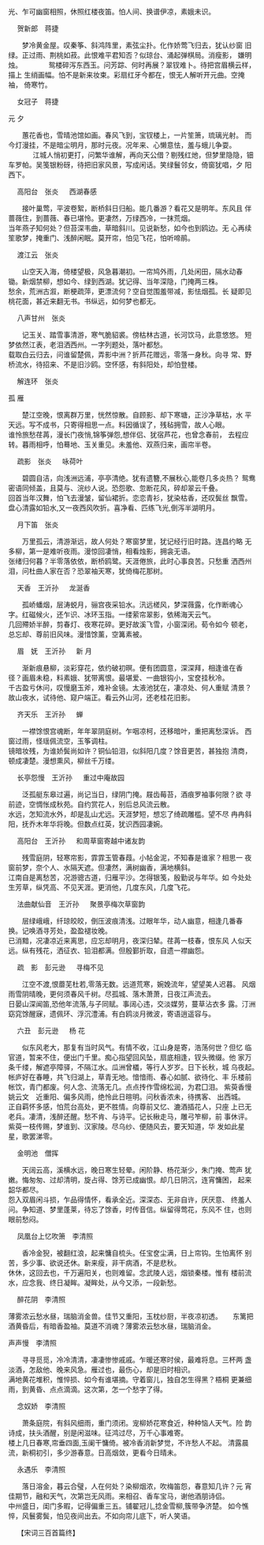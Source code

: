 <!-- { "loadSidebar": true } -->
光、乍可幽窗相照，休照红楼夜笛。怕人间、换谱伊凉，素娥未识。　　　　 

　
贺新郎　蒋捷 

　　梦冷黄金屋。叹秦筝、斜鸿阵里，素弦尘扑。化作娇莺飞归去，犹认纱窗
旧绿。正过雨、荆桃如菽。此恨难平君知否？似琼台、涌起弹棋局。消瘦影，
嫌明烛。
　 
　　 鸳楼碎泻东西玉。问芳踪、何时再展？翠钗难卜。待把宫眉横云样，描上
生绡画幅。怕不是新来妆束。彩扇红牙今都在，恨无人解听开元曲。空掩袖，
倚寒竹。 

　
女冠子　蒋捷

元 夕 

　　蕙花香也，雪晴池馆如画。春风飞到，宝钗楼上，一片笙箫，琉璃光射。
而今灯漫挂，不是暗尘明月，那时元夜。况年来、心懒意怯，羞与蛾儿争耍。
　 
　　 江城人悄初更打，问繁华谁解，再向天公借？剔残红灺，但梦里隐隐，钿
车罗帕。吴笺银粉砑，待把旧家风景，写成闲话。笑绿鬟邻女，倚窗犹唱，夕
阳西下。　　　　　　　　　　　　　　　　　　　　　　　　　　　　　　 

　
高阳台　张炎
　 
西湖春感 

　　接叶巢莺，平波卷絮，断桥斜日归船。能几番游？看花又是明年。东风且
伴蔷薇住，到蔷薇、春已堪怜。更凄然，万绿西冷，一抹荒烟。　　　　　　
　 
　　 当年燕子知何处？但苔深韦曲，草暗斜川。见说新愁，如今也到鸥边。无
心再续笙歌梦，掩重门、浅醉闲眠。莫开帘，怕见飞花，怕听啼鹃。　　　　 

　
渡江云　张炎 

　　山空天入海，倚楼望极，风急暮潮初。一帘鸠外雨，几处闲田，隔水动春
锄。新烟禁柳，想如今、绿到西湖。犹记得、当年深隐，门掩两三株。　　　
　 
　　 愁余，荒洲古溆，断梗疏萍，更漂流何？空自觉围羞带减，影怯烟孤。长
疑即见桃花面，甚近来翻无书。书纵远，如何梦也都无。　　　　　　　　　 

　
八声甘州　张炎 

　　记玉关、踏雪事清游，寒气脆貂裘。傍枯林古道，长河饮马，此意悠悠。
短梦依然江表，老泪洒西州。一字列题处，落叶都愁。　　　　　　　　　　
　 
　　 载取白云归去，问谁留楚佩，弄影中洲？折芦花赠远，零落一身秋。向寻
常、野桥流水，待招来、不是旧沙鸥。空怀感，有斜阳处，却怕登楼。　　　 

　
解连环　张炎

孤 雁 

　　楚江空晚，恨离群万里，恍然惊散。自顾影、却下寒塘，正沙净草枯，水
平天远。写不成书，只寄得相思一点。料因循误了，残毡拥雪，故人心眼。　
　 
　　 谁怜旅愁荏苒，漫长门夜悄,锦筝弹怨,想伴侣、犹宿芦花，也曾念春前，
去程应转。暮雨相呼，怕蓦地、玉关重见。未羞他、双燕归来，画帘半卷。　 

　
疏影　张炎
　 
咏荷叶 

　　碧圆自洁，向浅洲远浦，亭亭清绝。犹有遗簪,不展秋心,能卷几多炎热？
鸳鸯密语同倾盖，且莫与、浣纱人说。恐怨歌、忽断花风，碎却翠云千叠。　
　 
　　 回首当年汉舞，怕飞去漫皱，留仙裙折。恋恋青衫，犹染枯香，还叹鬓丝
飘雪。盘心清露如铅水,又一夜西风吹折。喜净看、匹练飞光,倒泻半湖明月。 

　
月下笛　张炎 

　　万里孤云，清游渐远，故人何处？寒窗梦里，犹记经行旧时路。连昌约略
无多柳，第一是难听夜雨。漫惊回凄悄，相看烛影，拥衾无语。　　　　　　
　 
　　 张绪归何暮？半零落依依，断桥鸥鹭。天涯倦旅，此时心事良苦。只愁重
洒西州泪，问杜曲人家在否？恐翠袖天寒，犹倚梅花那树。　　　　　　　　 

　
天香　王沂孙
　 
龙涎香 

　　孤峤蟠烟，层涛蜕月，骊宫夜采铅水。汛远槎风，梦深薇露，化作断魂心
字。红磁候火，还乍识、冰环玉指。一缕萦帘翠影，依稀海天云气。　　　　
　 
　　 几回殢娇半醉，剪春灯、夜寒花碎。更好故溪飞雪，小窗深闭。荀令如今
顿老，总忘却、尊前旧风味。漫惜馀薰，空篝素被。　　　　　　　　　　　 

　
眉　妩　王沂孙
　 
新 月 

　　渐新痕悬柳，淡彩穿花，依约破初暝。便有团圆意，深深拜，相逢谁在香
径？画眉未稳，料素娥、犹带离恨。最堪爱、一曲银钩小，宝奁挂秋冷。　　
　 
　　 千古盈亏休问，叹慢磨玉斧，难补金镜。太液池犹在，凄凉处、何人重赋
清景？故山夜水，试待他、窥户端正。看云外山河，还老桂花旧影。　　　　 

　
齐天乐　王沂孙
　 
蝉 

　　一襟馀恨宫魂断，年年翠阴庭树。乍咽凉柯，还移暗叶，重把离愁深诉。
西窗过雨，怪瑶佩流空，玉筝调柱。　　　　　　　　　　　　　　　　　　
　 
　　 镜暗妆残，为谁娇鬓尚如许？铜仙铅泪，似斜阳几度？馀音更苦，甚独抱
清商，顿成凄楚。漫想熏风，柳丝千万缕。　　　　　　　　　　　　　　　 

　
长亭怨慢　王沂孙
　 
重过中庵故园 

　　泛孤艇东皋过遍，尚记当日，绿阴门掩。屐齿莓苔，酒痕罗袖事何限？欲
寻前迹，空惆怅成秋苑。自约赏花人，别后总风流云散。　　　　　　　　　
　 
　　 水远，怎知流水外，却是乱山尤远。天涯梦短，想忘了绮疏雕槛。望不尽
冉冉斜阳，抚乔木年华将晚。但数点红英，犹识西园凄婉。　　　　　　　　 

　
高阳台　王沂孙
　 
和周草窗寄越中诸友韵 

　　残雪庭阴，轻寒帘影，霏霏玉管春葭。小帖金泥，不知春是谁家？相思一
夜窗前梦，奈个人、水隔天遮。但凄然，满树幽香，满地横斜。　　　　　　
　 
　　 江南自是离愁苦，况游骢古道，归雁平沙。怎得银笺，殷勤说与年华。如
今处处生芳草，纵凭高、不见天涯。更消他，几度东风，几度飞花。　　　　 

　
法曲献仙音　王沂孙
　 
聚景亭梅次草窗韵 

　　层绿峨峨，纤琼皎皎，倒压波痕清浅。过眼年华，动人幽意，相逢几番春
换。记唤酒寻芳处，盈盈褪妆晚。　　　　　　　　　　　　　　　　　　　
　 
　　 已消黯，况凄凉近来离思，应忘却明月，夜深归辇。荏苒一枝春，恨东风
人似天远。纵有残花，洒征衣、铅泪都满。但殷鄞折取，自遗一襟幽怨。　　 

　
疏　影　彭元逊
　 
寻梅不见 

　　江空不渡,恨蘼芜杜若,零落无数。远道荒寒，婉娩流年，望望美人迟暮。
风烟雨雪阴晴晚，更何须春风千树。尽孤城、落木萧萧，日夜江声流去。　　
　 
　　 日晏山深闻笛,恐他年流落,与子同赋。事阔心违，交淡媒劳，蔓草沾衣多
露。汀洲窈窕馀醒寐，遗佩环、浮沉澧浦。有白鸥淡月微波，寄语逍遥容与。 

　
六丑　彭元逊
　 
杨 花 

　　似东风老大，那复有当时风气。有情不收，江山身是寄，浩荡何世？但忆
临官道，暂来不住，便出门千里。痴心指望回风坠，扇底相逢，钗头微缀。他
家万条千缕，解遮亭障驿，不隔江水。瓜洲曾檥，等行人岁岁。日下长秋，城
乌夜起。　　　　　　　　　　　　　　　　　　　　　　　　　　　　　　
　　 
　　 帐庐好在春睡，共飞归湖上，草青无地。愔愔雨、春心如腻、欲待化、丰
乐楼前帐饮，青门都废。何人念、流落无几。点点抟作雪绵松润，为君囗泪。
紫萸香慢姚云文　近重阳、偏多风雨，绝怜此日暄明。问秋香浓未，待携客、
出西城。　　　　　　　　　　　　　　　　　　　　　　　　　　　　　　
　　 
　　 正自羁怀多感，怕荒台高处，更不胜情。向尊前又忆、漉酒插花人，只座
上已无老兵。凄清，浅醉还醒。愁不肯、与诗平。记长楸走马，雕弓笮柳，前
事休评。紫萸一枝传赐，梦谁到、汉家陵。尽乌纱、便随风去，要天知道，华
发如此星星，歌罢涕零。　　　　　　　　　　　　　　　　　　　　　　　 

　
金明池　僧挥 

　　天阔云高，溪横水远，晚日寒生轻晕。闲阶静、杨花渐少，朱门掩、莺声
犹嫩。悔匆匆、过却清明，旋占得、馀芳已成幽恨。却几日阴沉，连宵慵困，
起来韶华都尽。　　　　　　　　　　　　　　　　　　　　　　　　　　　
　 
　　 怨入双眉闲斗损，乍品得情怀，看承全近。深深态、无非自许，厌厌意、
终羞人问。争知道、梦里蓬莱，待忘了馀香，时传音信。纵留得莺花，东风不
住，也则眼前愁闷。　　　　　　　　　　　　　　　　　　　　　　　　　 

　
凤凰台上忆吹箫　李清照 

　　香冷金猊，被翻红浪，起来慵自梳头。任宝奁尘满，日上帘钩。生怕离怀
别苦，多少事、欲说还休。新来瘦，非干病酒，不是悲秋。　　　　　　　　
　 
　　 休休，这回去也，千万遍阳关，也则难留。念武陵人远，烟锁秦楼。惟有
楼前流水，应念我、终日凝眸。凝眸处，从今又添，一段新愁。　　　　　　 

　
醉花阴　李清照 

薄雾浓云愁水昼，瑞脑消金兽。佳节又重阳，玉枕纱厨，半夜凉初透。 
　 
东篱把酒黄昏后，有暗香盈袖。莫道不消魂？薄雾浓云愁水昼，瑞脑消金。 


声声慢　李清照 

　　寻寻觅觅，冷冷清清，凄凄惨惨戚戚。乍暖还寒时侯，最难将息。三杯两
盏淡酒，怎敌他、晚来风急。雁过也，最伤心，却是旧时相识。　　　　　　
　 
　　 满地黄花堆积，惟悴损、如今有谁堪摘。守着窗儿，独自怎生得黑？梧桐
更兼细雨，到黄昏、点点滴滴。这次第，怎一个愁字了得。　　　　　　　　 

　
念奴娇　李清照 

　　萧条庭院，有斜风细雨，重门须闭。宠柳娇花寒食近，种种恼人天气。险
韵诗成，扶头酒醒，别是闲滋味。征鸿过尽，万千心事难寄。　　　　　　　
　 
　　 楼上几日春寒,帘垂四面,玉阑干慵倚。被冷香消新梦觉，不许愁人不起。
清露晨流，新桐初引，多少游春意。日高烟敛，更看今日晴未。　　　　　　 

　
永遇乐　李清照 

　　落日溶金，暮云合璧，人在何处？染柳烟浓，吹梅笛怨，春意知几许？元
宵佳期节，融和天气，次第岂无风雨。来相召、香车宝马，谢他酒朋诗侣。　
　 
　　 中州盛日，闺门多暇，记得偏重三五。铺翟冠儿,捻金雪柳,簇带争济楚。
如今憔悴，风鬟雾鬓，怕见夜间出去。不如向帘儿底下，听人笑语。　　　　 

　
【宋词三百首篇终】
